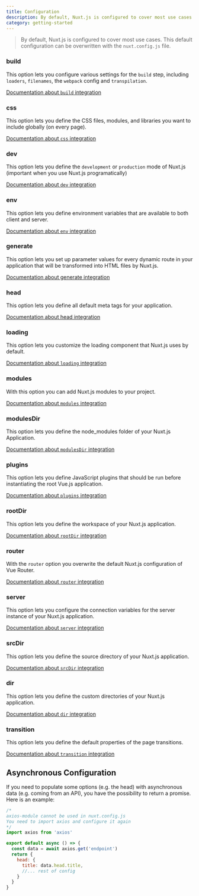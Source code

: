 ```yaml
---
title: Configuration
description: By default, Nuxt.js is configured to cover most use cases. This default configuration can be overwritten by using the `nuxt.config.js` file.
category: getting-started
---
```


> By default, Nuxt.js is configured to cover most use cases. This default configuration can be overwritten with the `nuxt.config.js` file.

### build

This option lets you configure various settings for the `build` step, including `loaders`, `filenames`, the `webpack` config and `transpilation`.

[Documentation about `build` integration](/api/configuration-build)

### css

This option lets you define the CSS files, modules, and libraries you want to include globally (on every page).

[Documentation about `css` integration](/api/configuration-css)

### dev

This option lets you define the `development` or `production` mode of Nuxt.js (important when you use Nuxt.js programatically)

[Documentation about `dev` integration](/api/configuration-dev)

### env

This option lets you define environment variables that are available to both client and server.

[Documentation about `env` integration](/api/configuration-env)

### generate

This option lets you set up parameter values for every dynamic route in your application that will be transformed into HTML files by Nuxt.js.

[Documentation about generate integration](/api/configuration-generate)

### head

This option lets you define all default meta tags for your application.

[Documentation about head integration](/api/configuration-head)

### loading

This option lets you customize the loading component that Nuxt.js uses by default.

[Documentation about `loading` integration](/api/configuration-loading)

### modules

With this option you can add Nuxt.js modules to your project.

[Documentation about `modules` integration](/api/configuration-modules)

### modulesDir

This option lets you define the node_modules folder of your Nuxt.js Application.

[Documentation about `modulesDir` integration](/api/configuration-modulesdir)


### plugins

This option lets you define JavaScript plugins that should be run before instantiating the root Vue.js application.

[Documentation about `plugins` integration](/api/configuration-plugins)

### rootDir

This option lets you define the workspace of your Nuxt.js application.

[Documentation about `rootDir` integration](/api/configuration-rootdir)

### router

With the `router` option you overwrite the default Nuxt.js configuration of Vue Router.

[Documentation about `router` integration](/api/configuration-router)

### server

This option lets you configure the connection variables for the server instance of your Nuxt.js application.

[Documentation about `server` integration](/api/configuration-server)

### srcDir

This option lets you define the source directory of your Nuxt.js application.

[Documentation about `srcDir` integration](/api/configuration-srcdir)

### dir

This option lets you define the custom directories of your Nuxt.js application.

[Documentation about `dir` integration](/api/configuration-dir)

### transition

This option lets you define the default properties of the page transitions.

[Documentation about `transition` integration](/api/configuration-transition)


## Asynchronous Configuration

If you need to populate some options (e.g. the head) with asynchronous data (e.g. coming from an API), you have the possibility to return a promise. Here is an example:

```js
/*
axios-module cannot be used in nuxt.config.js
You need to import axios and configure it again
*/
import axios from 'axios'

export default async () => {
  const data = await axios.get('endpoint')
  return {
    head: {
      title: data.head.title,
      //... rest of config
    }
  }
}
```
